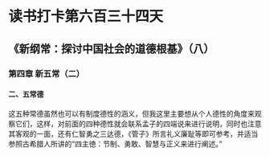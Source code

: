 # 读书打卡第六百三十四天
## 《新纲常：探讨中国社会的道德根基》（八）
### 第四章 新五常（二）

#### 二、五常德

这五种常德虽然也可以有制度德性的涵义，但我这里主要想从个人德性的角度来观察它们，这样，对前面的四种德性就会联系孟子的四端说来进行说明，同时也注意其客观的一面，还有仁智勇之三达德，《管子》所言礼义廉耻等即可参考，并适当参照古希腊人所讲的“四主徳：节制、勇敢、智慧与正义来进行阐述。”